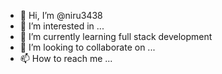 - 👋 Hi, I’m @niru3438
- 👀 I’m interested in ...
- 🌱 I’m currently learning full stack development
- 💞️ I’m looking to collaborate on ...
- 📫 How to reach me ...

<!---
niru3438/niru3438 is a ✨ special ✨ repository because its `README.md` (this file) appears on your GitHub profile.
You can click the Preview link to take a look at your changes.
--->
